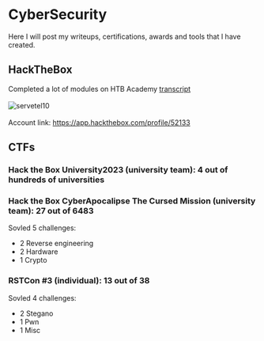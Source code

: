 # CyberSecurity

Here I will post my writeups, certifications, awards and tools that I have created.

## HackTheBox
Completed a lot of modules on HTB Academy [transcript](HackTheBox/HTB%20Academy%20Student%20Transcript.pdf)
<br>
<br>
![servetel10](http://www.hackthebox.eu/badge/image/52133)
<br>
<br>
Account link: https://app.hackthebox.com/profile/52133

## CTFs

### Hack the Box University2023 (university team): 4 out of hundreds of universities

### Hack the Box CyberApocalipse The Cursed Mission (university team): 27 out of 6483

Sovled 5 challenges:

<ul>
    <li>2 Reverse engineering</li>
    <li>2 Hardware</li>
    <li>1 Crypto</li>
</ul>

### RSTCon #3 (individual): 13 out of 38

Sovled 4 challenges:

<ul>
    <li>2 Stegano</li>
    <li>1 Pwn</li>
    <li>1 Misc</li>
</ul>
